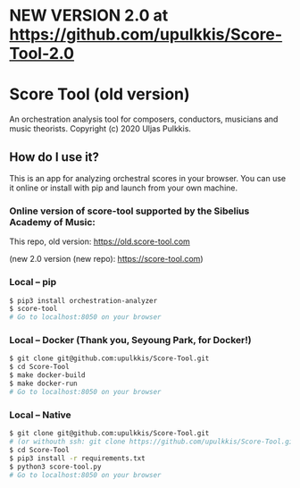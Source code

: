 ﻿
# NEW VERSION 2.0 at https://github.com/upulkkis/Score-Tool-2.0 

# Score Tool (old version)
An orchestration analysis tool for composers, conductors, musicians and music theorists.
Copyright (c) 2020 Uljas Pulkkis.

## How do I use it?
This is an app for analyzing orchestral scores in your browser. You can use it online or install with pip and launch from your own machine.

### Online version of score-tool supported by the Sibelius Academy of Music:
This repo, old version: https://old.score-tool.com

(new 2.0 version (new repo): https://score-tool.com)

### Local – pip
```bash
$ pip3 install orchestration-analyzer
$ score-tool
# Go to localhost:8050 on your browser
```

### Local – Docker (Thank you, Seyoung Park, for Docker!)
```bash
$ git clone git@github.com:upulkkis/Score-Tool.git
$ cd Score-Tool
$ make docker-build
$ make docker-run
# Go to localhost:8050 on your browser
```

### Local – Native
```bash
$ git clone git@github.com:upulkkis/Score-Tool.git
# (or withouth ssh: git clone https://github.com/upulkkis/Score-Tool.git)
$ cd Score-Tool
$ pip3 install -r requirements.txt
$ python3 score-tool.py
# Go to localhost:8050 on your browser
```
